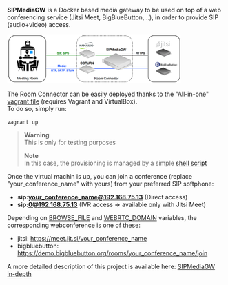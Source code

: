 **SIPMediaGW** is a Docker based media gateway to be used on top of a web conferencing service (Jitsi Meet, BigBlueButton,...), in order to provide SIP (audio+video) access.


<img src="docs/architecture.png" width=80% height=80%>

The Room Connector can be easily deployed thanks to the "All-in-one" [vagrant file](https://github.com/Renater/SIPMediaGW/blob/main/Vagrantfile) (requires Vagrant and VirtualBox).\
To do so, simply run:

	vagrant up

> **Warning**\
> This is only for testing purposes
>
> **Note**\
> In this case, the provisioning is managed by a simple [shell script](https://github.com/Renater/SIPMediaGW/blob/main/test/provision.sh)

Once the virtual machin is up, you can join a conference (replace "your_conference_name" with yours) from your preferred SIP softphone:

- **sip:your_conference_name@192.168.75.13** (Direct access)
- **sip:0@192.168.75.13** (IVR access => available only with Jitsi Meet)

Depending on [BROWSE_FILE](https://github.com/Renater/SIPMediaGW/blob/main/.env#L9) and [WEBRTC_DOMAIN](https://github.com/Renater/SIPMediaGW/blob/main/.env#L10) variables, the corresponding webconference is one of these:
- jitsi: https://meet.jit.si/your_conference_name
- bigbluebutton: https://demo.bigbluebutton.org/rooms/your_conference_name/join

A more detailed description of this project is available here: [SIPMediaGW in-depth](https://github.com/Renater/SIPMediaGW/blob/main/docs/sipmediagw-in-depth.md)



